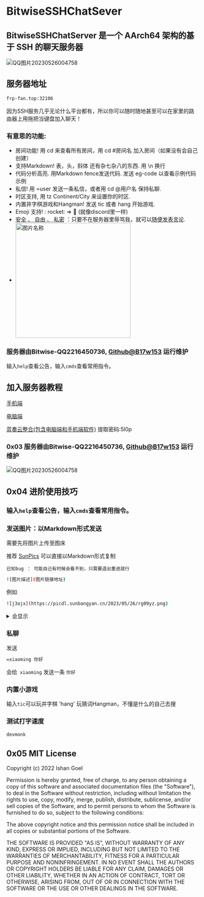 # BitwiseSSHChatSever
## BitwiseSSHChatServer 是一个 AArch64 架构的基于 SSH 的聊天服务器

![QQ图片20230526004758](https://picdl.sunbangyan.cn/2023/05/26/smc3e.png)
## 服务器地址

```bash
frp-fan.top:32106
```

因为SSH服务几乎无论什么平台都有，所以你可以随时随地甚至可以在家里的路由器上用拖把当键盘加入聊天！
### 有意思的功能:
- 房间功能! 用 cd 来查看所有房间，用 cd #房间名 加入房间（如果没有会自己创建）
- 支持Markdown! 表，头，斜体 还有杂七杂八的东西. 用 \n 换行
- 代码分析高亮. 用Markdown fence发送代码. 发送 eg-code 以查看示例代码示例
- 私信! 用 =user <msg> 发送一条私信，或者用 cd @用户名 保持私聊.
- 时区支持, 用 tz Continent/City 来设置你的时区.
- 内置井字棋游戏和Hangman! 发送 tic 或者 hang <word>开始游戏.
- Emoji 支持! : rocket: => 🚀  (就像discord里一样)
-  <abbr title="Hyper Text Markup Language">安全 、 自由 、 私密</abbr> ：只要不在服务器里辱骂我，就可以<abbr title="World Wide Web Consortium">随便发表言论</abbr>.
- <img src="https://picdl.sunbangyan.cn/2023/05/26/j3ojx.png" width = "300" height = "300" alt="图片名称" align=center />
  
### 服务器由Bitwise-QQ2216450736, [Github@B17w153](https://GITHUB.COM/B17w153) 运行维护
输入`help`查看公告，输入`cmds`查看常用指令。
  
## 加入服务器教程
  [手机端](mobile.md)
  
  [电脑端](PC.md)
  
  
[蓝奏云整合(包含电脑端和手机端软件)](https://bitwise.lanzoum.com/b0425ngkb) 提取密码:5l0p
  
  
  
### 0x03 服务器由Bitwise-QQ2216450736, [Github@B17w153](https://GITHUB.COM/B17w153) 运行维护



  ![QQ图片20230526004758](/mainresources/profile.png)



 ## 0x04 进阶使用技巧
### 输入`help`查看公告，输入`cmds`查看常用指令。
### 发送图片：以Markdown形式发送

需要先将图片上传至图床

推荐 [SunPics](https://pics.sunbangyan.cn/) 可以直接以Markdown形式复制


`已知bug ： 可能自己有时候会看不到，只需要退出重进就行`


```bash
![图片描述](图片链接地址)
```

例如

```bash
![j3ojx](https://picdl.sunbangyan.cn/2023/05/26/rg09yz.png)
```


<details>
  <summary>会显示</summary>
  
<img src="https://github.com/B17w153/sshchatserver/assets/134407644/5c6a9f0e-b8ea-4800-8707-419a6df5cac8" width="300" height="300">
</details>
  

### 私聊
发送
```bash
=xiaoming 你好
```
会给` xiaoming` 发送一条 `你好`

### 内置小游戏
输入`tic`可以玩井字棋
'hang' 玩猜词Hangman，不懂是什么的自己去搜

### 测试打字速度
```bash
devmonk
```

 ## 0x05 MIT License

Copyright (c) 2022 Ishan Goel

Permission is hereby granted, free of charge, to any person obtaining a copy
of this software and associated documentation files (the "Software"), to deal
in the Software without restriction, including without limitation the rights
to use, copy, modify, merge, publish, distribute, sublicense, and/or sell
copies of the Software, and to permit persons to whom the Software is
furnished to do so, subject to the following conditions:

The above copyright notice and this permission notice shall be included in all
copies or substantial portions of the Software.

THE SOFTWARE IS PROVIDED "AS IS", WITHOUT WARRANTY OF ANY KIND, EXPRESS OR
IMPLIED, INCLUDING BUT NOT LIMITED TO THE WARRANTIES OF MERCHANTABILITY,
FITNESS FOR A PARTICULAR PURPOSE AND NONINFRINGEMENT. IN NO EVENT SHALL THE
AUTHORS OR COPYRIGHT HOLDERS BE LIABLE FOR ANY CLAIM, DAMAGES OR OTHER
LIABILITY, WHETHER IN AN ACTION OF CONTRACT, TORT OR OTHERWISE, ARISING FROM,
OUT OF OR IN CONNECTION WITH THE SOFTWARE OR THE USE OR OTHER DEALINGS IN THE
SOFTWARE.
 
 
  
 
 
 
 
  
  
  
  
